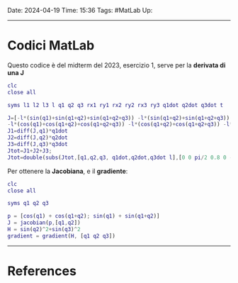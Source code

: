Date: 2024-04-19
Time: 15:36
Tags: #MatLab 
Up: 

---
# Codici MatLab

Questo codice è del midterm del 2023, esercizio 1, serve per la **derivata di una J**
``` MATLAB
clc
close all

syms l1 l2 l3 l q1 q2 q3 rx1 ry1 rx2 ry2 rx3 ry3 q1dot q2dot q3dot t

J=[-l*(sin(q1)+sin(q1+q2)+sin(q1+q2+q3)) -l*(sin(q1+q2)+sin(q1+q2+q3)) -l*(sin(q1+q2+q3));...
-l*(cos(q1)+cos(q1+q2)+cos(q1+q2+q3)) -l*(cos(q1+q2)+cos(q1+q2+q3)) -l*(cos(q1+q2+q3))];
J1=diff(J,q1)*q1dot
J2=diff(J,q2)*q2dot
J3=diff(J,q3)*q3dot
Jtot=J1+J2+J3;
Jtot=double(subs(Jtot,[q1,q2,q3, q1dot,q2dot,q3dot l],[0 0 pi/2 0.8 0 -0.8 0.5])*[0.8; 0 ;-0.8])
```

Per ottenere la **Jacobiana**, e il **gradiente**:
``` MATLAB
clc
close all

syms q1 q2 q3

p = [cos(q1) + cos(q1+q2); sin(q1) + sin(q1+q2)]
J = jacobian(p,[q1,q2])
H = sin(q2)^2+sin(q3)^2
gradient = gradient(H, [q1 q2 q3])
```



---
# References
